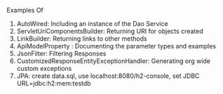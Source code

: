 Examples Of
1. AutoWired: Including an instance of the Dao Service 
2. ServletUriComponentsBuilder: Returning URI for objects created
3. LinkBuilder: Returning links to other methods
4. ApiModelProperty : Documenting the parameter types and examples
5. JsonFilter: Filtering Responses
6. CustomizedResponseEntityExceptionHandler: Generating org wide custom exceptions
7. JPA: create data.sql, use localhost:8080/h2-console, set JDBC URL=jdbc:h2:mem:testdb